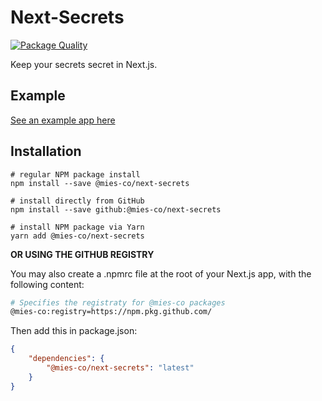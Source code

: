 # Next-Secrets

[![Package Quality](https://npm.packagequality.com/shield/@mies-co%2Fnext-secrets.svg)](https://packagequality.com/#?package=@mies-co/next-secrets)

Keep your secrets secret in Next.js.

## Example

[See an example app here](https://github.com/mies-co/next-extensions/tree/master/examples/next-secrets-example)

## Installation

```env
# regular NPM package install 
npm install --save @mies-co/next-secrets
 
# install directly from GitHub 
npm install --save github:@mies-co/next-secrets
 
# install NPM package via Yarn 
yarn add @mies-co/next-secrets
```

**OR USING THE GITHUB REGISTRY**

You may also create a .npmrc file at the root of your Next.js app, with the following content:

```sh
# Specifies the registraty for @mies-co packages
@mies-co:registry=https://npm.pkg.github.com/
```

Then add this in package.json:

```json
{
    "dependencies": {
        "@mies-co/next-secrets": "latest"
    }
}
```
